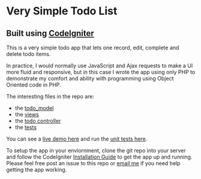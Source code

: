# Very Simple Todo List 
## Built using [CodeIgniter](http://ellislab.com/codeigniter)

This is a very simple todo app that lets one record, edit, complete and delete todo items.

In practice, I would normally use JavaScript and Ajax requests to make a UI more fluid and responsive, but in this case I wrote the app using only PHP to demonstrate my comfort and ability with programming using Object Oriented code in PHP.

The interesting files in the repo are:   
- the [todo_model](https://github.com/mrcarmody/very-simple-todo-list/blob/master/application/models/todo_model.php)  
- the [views](https://github.com/mrcarmody/very-simple-todo-list/tree/master/application/views)  
- the [todo controller](https://github.com/mrcarmody/very-simple-todo-list/blob/master/application/controllers/todo.php)  
- the [tests](https://github.com/mrcarmody/very-simple-todo-list/blob/master/application/controllers/tests.php)

You can see a [live demo here](http://ec2-54-187-253-139.us-west-2.compute.amazonaws.com/todo) and run the [unit tests here](http://ec2-54-187-253-139.us-west-2.compute.amazonaws.com/tests).

To setup the app in your enviornment, clone the git repo into your server and follow the CodeIgniter [Installation Guide](http://ellislab.com/codeigniter/user-guide/installation/index.html) to get the app up and running.  Please feel free post an issue to this repo or [email me](mailto:mr.carmody@gmail.com) if you need help getting the app working.
